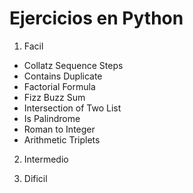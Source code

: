 # Ejercicios en Python

1. Facil
- Collatz Sequence Steps
- Contains Duplicate
- Factorial Formula
- Fizz Buzz Sum
- Intersection of Two List
- Is Palindrome
- Roman to Integer
- Arithmetic Triplets

2. Intermedio

3. Dificil